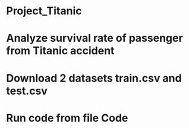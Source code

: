 # Project_Titanic
# Analyze survival rate of passenger from Titanic accident

# Download 2 datasets train.csv and test.csv

# Run code from file Code


